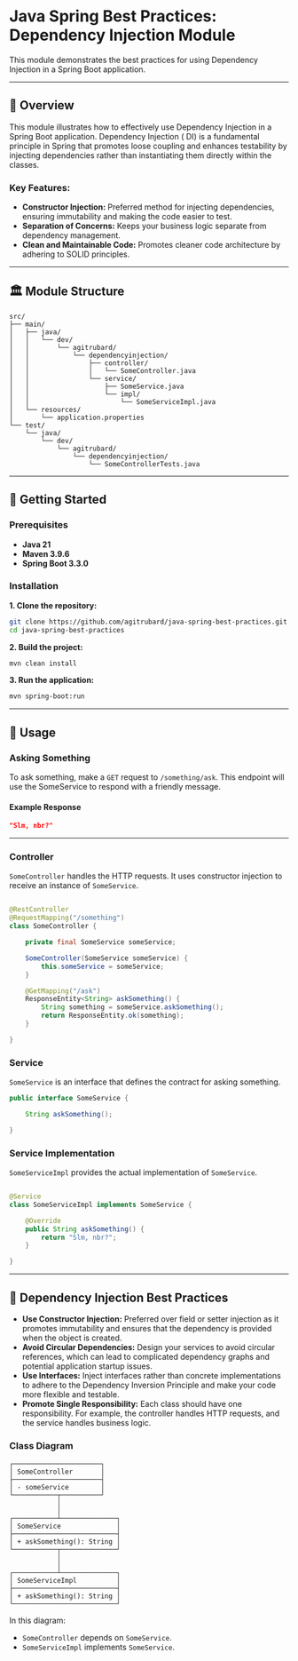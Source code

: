 # Java Spring Best Practices: Dependency Injection Module

This module demonstrates the best practices for using Dependency Injection in a Spring Boot application.

---

## 📌 Overview

This module illustrates how to effectively use Dependency Injection in a Spring Boot application. Dependency Injection (
DI) is a fundamental principle in Spring that promotes loose coupling and enhances testability by injecting dependencies
rather than instantiating them directly within the classes.

### Key Features:

- **Constructor Injection:** Preferred method for injecting dependencies, ensuring immutability and making the code
  easier to test.
- **Separation of Concerns:** Keeps your business logic separate from dependency management.
- **Clean and Maintainable Code:** Promotes cleaner code architecture by adhering to SOLID principles.

---

## 🏛️ Module Structure

```
src/
├── main/
│   ├── java/
│   │   └── dev/
│   │       └── agitrubard/
│   │           └── dependencyinjection/
│   │               ├── controller/
│   │               │   └── SomeController.java
│   │               └── service/
│   │                   ├── SomeService.java
│   │                   └── impl/
│   │                       └── SomeServiceImpl.java
│   └── resources/
│       └── application.properties
└── test/
    └── java/
        └── dev/
            └── agitrubard/
                └── dependencyinjection/
                    └── SomeControllerTests.java
```

---

## 🚀 Getting Started

### Prerequisites

- **Java 21**
- **Maven 3.9.6**
- **Spring Boot 3.3.0**

### Installation

**1. Clone the repository:**

```bash
git clone https://github.com/agitrubard/java-spring-best-practices.git
cd java-spring-best-practices
```

**2. Build the project:**

```bash
mvn clean install
```

**3. Run the application:**

```bash
mvn spring-boot:run
```

---

## 📄 Usage

### Asking Something

To ask something, make a `GET` request to `/something/ask`. This endpoint will use the SomeService to respond with a
friendly message.

#### Example Response

```json
"Slm, nbr?"
```

---

### Controller

`SomeController` handles the HTTP requests. It uses constructor injection to receive an instance of `SomeService`.

```java

@RestController
@RequestMapping("/something")
class SomeController {

    private final SomeService someService;

    SomeController(SomeService someService) {
        this.someService = someService;
    }

    @GetMapping("/ask")
    ResponseEntity<String> askSomething() {
        String something = someService.askSomething();
        return ResponseEntity.ok(something);
    }

}
```

### Service

`SomeService` is an interface that defines the contract for asking something.

```java
public interface SomeService {

    String askSomething();

}
```

### Service Implementation

`SomeServiceImpl` provides the actual implementation of `SomeService`.

```java

@Service
class SomeServiceImpl implements SomeService {

    @Override
    public String askSomething() {
        return "Slm, nbr?";
    }

}
```

---

## 📙 Dependency Injection Best Practices

- **Use Constructor Injection:** Preferred over field or setter injection as it promotes immutability and ensures that
  the dependency is provided when the object is created.
- **Avoid Circular Dependencies:** Design your services to avoid circular references, which can lead to complicated
  dependency graphs and potential application startup issues.
- **Use Interfaces:** Inject interfaces rather than concrete implementations to adhere to the Dependency Inversion
  Principle and make your code more flexible and testable.
- **Promote Single Responsibility:** Each class should have one responsibility. For example, the controller handles HTTP
  requests, and the service handles business logic.

### Class Diagram

```plaintext
┌──────────────────────┐
│ SomeController       │
├──────────────────────┤
│ - someService        │
└───────────┬──────────┘
            │
            │
┌───────────┴──────────────┐
│ SomeService              │
├──────────────────────────┤
│ + askSomething(): String │
└───────────┬──────────────┘
            │
            │
┌───────────┴──────────────┐
│ SomeServiceImpl          │
├──────────────────────────┤
│ + askSomething(): String │
└──────────────────────────┘
```

In this diagram:

- `SomeController` depends on `SomeService`.
- `SomeServiceImpl` implements `SomeService`.